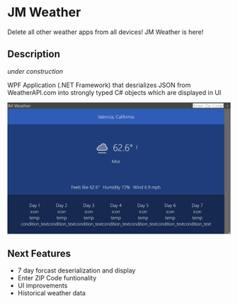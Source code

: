 # JM Weather
Delete all other weather apps from all devices! JM Weather is here!

## Description
*under construction*

WPF Application (.NET Framework) that desrializes JSON from WeatherAPI.com into strongly typed C# objects which are displayed in UI


![Alt text](/Screenshots/UI_upgrade_1.png?raw=true "Optional Title")

## Next Features
- 7 day forcast deserialization and display
- Enter ZIP Code funtionality
- UI improvements
- Historical weather data
